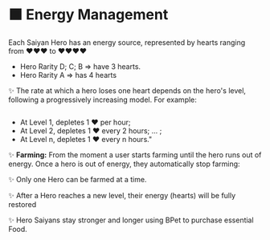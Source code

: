 # ⬛ Energy Management

Each Saiyan Hero has an energy source, represented by hearts ranging from ❤️❤️❤️ to ❤️❤️❤️❤️

* Hero Rarity D; C; B => have 3 hearts.
* Hero Rarity A ⇒ has 4 hearts

✨ The rate at which a hero loses one heart depends on the hero's level, following a progressively increasing model. For example:

<figure><img src="https://chainkloud-coms-organization.gitbook.io/~gitbook/image?url=https%3A%2F%2Flh7-us.googleusercontent.com%2FZukaB6k7K7m_NnPWUozpFZGUiphtRsaOuAZNvKKzZ9QlyOYdNNEXXiEyaq3ZvIcE5bfDaGvzUdn931RBy2mZzmasFqkOzml0TnrfFXuS1yHT6BZUKkqBdLQZwXlRouKWkkVdn8k-dzvpS0WUl-2ULHM&#x26;width=768&#x26;dpr=4&#x26;quality=100&#x26;sign=f466ca1977bc3b046e61c83afe47df2bdb04940f71e4f09e28d3a506a1ca27f5" alt=""><figcaption></figcaption></figure>

* At Level 1, depletes 1 ❤️ per hour;
* At Level 2, depletes 1 ❤️ every 2 hours; ... ;
* At Level n, depletes 1 ❤️ every n hours."

✨ **Farming:** From the moment a user starts farming until the hero runs out of energy. Once a hero is out of energy, they automatically stop farming:

✨ Only one Hero can be farmed at a time.

✨ After a Hero reaches a new level, their energy (hearts) will be fully restored

✨ Hero Saiyans stay stronger and longer using BPet to purchase essential Food.
